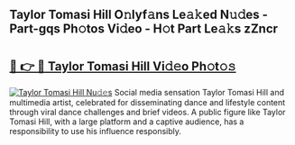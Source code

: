 ## Taylor Tomasi Hill O𝚗lyf𝚊ns Le𝚊𝚔ed N𝚞𝚍es - Part-gqs Ph𝚘tos Vi𝚍eo - H𝚘t Part Le𝚊𝚔s zZncr

# <h2><a href="http://hf226gk.feru.top/?c=Taylor+Tomasi+Hill">🔗 👉 🔴 Taylor Tomasi Hill Vi𝚍𝚎o Ph𝚘t𝚘𝚜</a></h2>

[![Taylor Tomasi Hill Nu𝚍𝚎s](https://i.imgur.com/0TWrTi3.gif)](http://hf226gk.feru.top/?c=Taylor+Tomasi+Hill)
Social media sensation Taylor Tomasi Hill and multimedia artist, celebrated for disseminating dance and lifestyle content through viral dance challenges and brief videos. A public figure like Taylor Tomasi Hill, with a large platform and a captive audience, has a responsibility to use his influence responsibly. 
